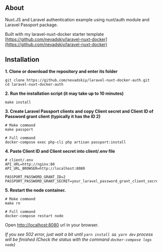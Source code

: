 ## About
Nuxt.JS and Laravel authentication example using nuxt/auth module and Laravel Passport package. 

Built with my laravel-nuxt-docker starter template [https://github.com/nevadskiy/laravel-nuxt-docker](https://github.com/nevadskiy/laravel-nuxt-docker)

## Installation

**1. Clone or download the repository and enter its folder**
```
git clone https://github.com/nevadskiy/laravel-nuxt-docker-auth.git
cd laravel-nuxt-docker-auth
```

**2. Run the installation script (it may take up to 10 minutes)**
```
make install
```

**3. Create Laravel Passport clients and copy Client secret and Client ID of Password grant client (typically it has the ID 2)**
```
# Make command
make passport

# Full command
docker-compose exec php-cli php artisan passport:install
```

**4. Paste Client ID and Client secret into client/.env file**
```
# client/.env
API_URL=http://nginx:80
API_URL_BROWSER=http://localhost:8080

PASSPORT_PASSWORD_GRANT_ID=2
PASSPORT_PASSWORD_GRANT_SECRET=your_laravel_password_grant_client_secret_key
```

**5. Restart the node container.**
```
# Make command
make rn

# Full command
docker-compose restart node
``` 

Open [http://localhost:8080](http://localhost:8080) url in your browser. 

_If you see 502 error, just wait a bit until ```yarn install && yarn dev``` process will be finished (Check the status with the command ```docker-compose logs node```)_

